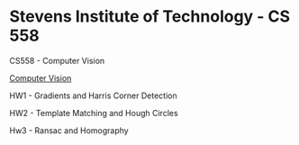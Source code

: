 # Stevens Institute of Technology - CS 558
CS558 - Computer Vision

[Computer Vision](https://stevens.smartcatalogiq.com/en/2024-2025/academic-catalog/courses/cs-computer-science/500/cs-558/)

HW1 - Gradients and Harris Corner Detection

HW2 - Template Matching and Hough Circles

Hw3 - Ransac and Homography
